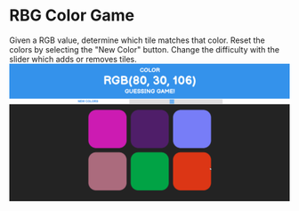 # RBG Color Game
Given a RGB value, determine which tile matches that color. Reset the colors by selecting the "New Color" button. Change the difficulty with the slider which adds or removes tiles.
![](color-game.gif)
